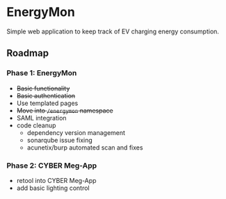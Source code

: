 # EnergyMon

Simple web application to keep track of EV charging energy consumption.

## Roadmap

### Phase 1: EnergyMon
* ~~Basic functionality~~
* ~~Basic authentication~~
* Use templated pages
* ~~Move into `/energymon` namespace~~
* SAML integration
* code cleanup
  * dependency version management
  * sonarqube issue fixing
  * acunetix/burp automated scan and fixes

### Phase 2: CYBER Meg-App
* retool into CYBER Meg-App
* add basic lighting control